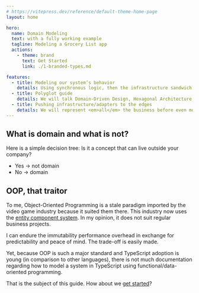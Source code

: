 ```yaml
---
# https://vitepress.dev/reference/default-theme-home-page
layout: home

hero:
  name: Domain Modeling
  text: with a fully working example
  tagline: Modeling a Grocery List app
  actions:
    - theme: brand
      text: Get Started
      link: ./1-branded-types.md

features:
  - title: Modeling our system’s behavior
    details: Using synchronous logic, then the infrastructure sandwich.
  - title: Polyglot guide
    details: We will talk Domain-Driven Design, Hexagonal Architecture and probably a bit of Clean Architecture. Mostly in a function/data-oriented paradigm.
  - title: Pushing infrastructure/adapters to the edges
    details: We will represent <em>all</em> the business before even mounting an in-memory or database repository.
---
```


## What is domain and what is not?

Here is a simple decision tree:
Is it a concept that can live outside your company?

- Yes -> not domain
- No -> domain

## OOP, that traitor

To me, Object-Oriented Programming is a stale paradigm imported by the video game industry because it suited them there. This industry now uses the [entity component system](https://en.wikipedia.org/wiki/Entity_component_system). In my opinion, it does not suit regular business projects.

I can endure the immutability performance overhead in exchange for predictability and peace of mind. The trade-off is easily made.

Yet, because OOP is such a major standard and TypeScript adoption is young (in comparison to other languages), there is not much documentation regarding how to model a system in TypeScript using functional/data-oriented programming.

That is the subject of this guide. How about we [get started](./1-branded-types.md)?
